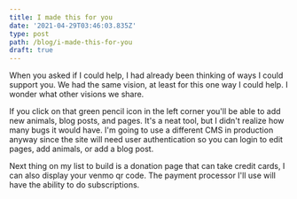 ```yaml
---
title: I made this for you
date: '2021-04-29T03:46:03.835Z'
type: post
path: /blog/i-made-this-for-you
draft: true
---
```

When you asked if I could help, I had already been thinking of ways I could support you. We had the same vision, at least for this one way I could help. I wonder what other visions we share.

If you click on that green pencil icon in the left corner you'll be able to add new animals, blog posts, and pages. It's a neat tool, but I didn't realize how many bugs it would have. I'm going to use a different CMS in production anyway since the site will need user authentication so you can login to edit pages, add animals, or add a blog post.

Next thing on my list to build is a donation page that can take credit cards, I can also display your venmo qr code. The payment processor I'll use will have the ability to do subscriptions.